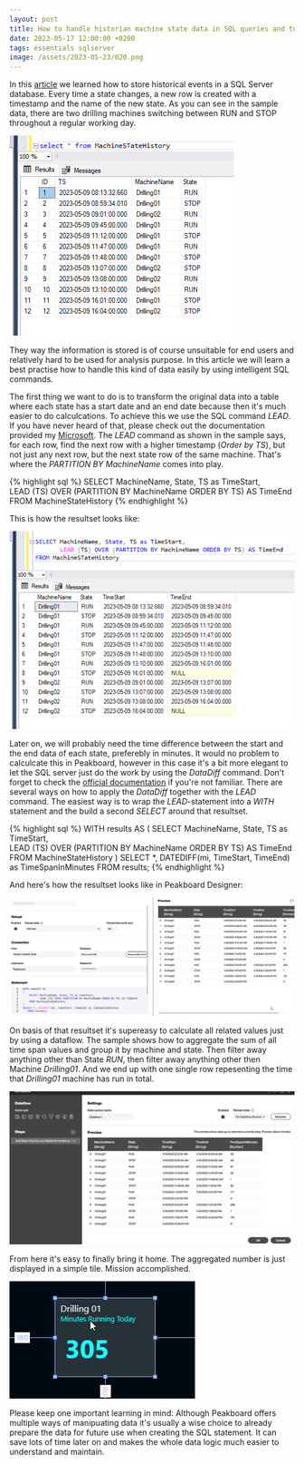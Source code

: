 ```yaml
---
layout: post
title: How to handle historian machine state data in SQL queries and turn it into useful information
date: 2023-05-17 12:00:00 +0200
tags: essentials sqlserver
image: /assets/2023-05-23/020.png
---
```

 In this [article](2023-05-01-Best-Practice-Store-machine-states-in-SQL-Server-and-build-data-historian) we learned how to store historical events in a SQL Server database. Every time a state changes, a new row is created with a timestamp and the name of the new state. As you can see in the sample data, there are two drilling machines switching between RUN and STOP throughout a regular working day.

![image](/assets/2023-05-23/010.png)

They way the information is stored is of course unsuitable for end users and relatively hard to be used for analysis purpose. In this article we will learn a best practise how to handle this kind of data easily by using intelligent SQL commands.

The first thing we want to do is to transform the original data into a table where each state has a start date and an end date because then it's much easier to do calculcations. To achieve this we use the SQL command _LEAD_. If you have never heard of that, please check out the documentation provided my [Microsoft](https://learn.microsoft.com/en-us/sql/t-sql/functions/lead-transact-sql?view=sql-server-ver16).
The _LEAD_ command as shown in the sample says, for each row, find the next row with a higher timestamp (_Order by TS_), but not just any next row, but the next state row of the same machine. That's where the _PARTITION BY MachineName_ comes into play.

{% highlight sql %}
SELECT MachineName, State, TS as TimeStart,   
	LEAD (TS) OVER (PARTITION BY MachineName ORDER BY TS) AS TimeEnd
FROM MachineStateHistory
{% endhighlight %}

This is how the resultset looks like:

![image](/assets/2023-05-23/020.png)

Later on, we will probably need the time difference between the start and the end data of each state, preferebly in minutes. It would no problem to calculcate this in Peakboard, however in this case it's a bit more elegant to let the SQL server just do the work by using the _DataDiff_ command. Don't forget to check the [official documentation](https://learn.microsoft.com/en-us/sql/t-sql/functions/datediff-transact-sql?view=sql-server-ver16) if you're not familiar.
There are several ways on how to apply the _DataDiff_ together with the _LEAD_ command. The easiest way is to wrap the _LEAD_-statement into a _WITH_ statement and the build a second _SELECT_ around that resultset.

{% highlight sql %}
WITH results AS
(
	SELECT MachineName, State, TS as TimeStart,   
		   LEAD (TS) OVER (PARTITION BY MachineName ORDER BY TS) 
                AS TimeEnd
	FROM MachineStateHistory
)
SELECT *, DATEDIFF(mi, TimeStart, TimeEnd) as TimeSpanInMinutes
   FROM results;
{% endhighlight %}

And here's how the resultset looks like in Peakboard Designer:

![image](/assets/2023-05-23/030.png)

On basis of that resultset it's supereasy to calculate all related values just by using a dataflow. The sample shows how to aggregate the sum of all time span values and group it by machine and state. Then filter away anything other than State _RUN_, then filter away anything other then Machine _Drilling01_. And we end up with one single row repesenting the time that _Drilling01_ machine has run in total.

![image](/assets/2023-05-23/040.gif)

From here it's easy to finally bring it home. The aggregated number is just displayed in a simple tile. Mission accomplished.

![image](/assets/2023-05-23/050.png)

Please keep one important learning in mind: Although Peakboard offers multiple ways of manipuating data it's usually a wise choice to already prepare the data for future use when creating the SQL statement. It can save lots of time later on and makes the whole data logic much easier to understand and maintain.

